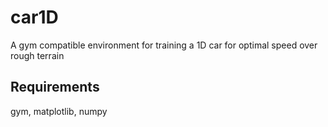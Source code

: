 # car1D
A gym compatible environment for training a 1D car for optimal speed over rough terrain

## Requirements
gym,
matplotlib,
numpy

